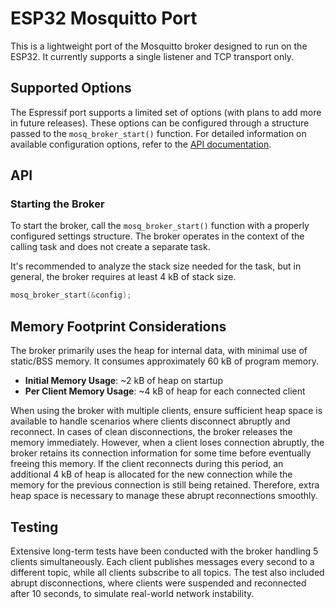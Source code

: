 # ESP32 Mosquitto Port

This is a lightweight port of the Mosquitto broker designed to run on the ESP32. It currently supports a single listener and TCP transport only.

## Supported Options

The Espressif port supports a limited set of options (with plans to add more in future releases). These options can be configured through a structure passed to the `mosq_broker_start()` function. For detailed information on available configuration options, refer to the [API documentation](api.md).

## API

### Starting the Broker

To start the broker, call the `mosq_broker_start()` function with a properly configured settings structure. The broker operates in the context of the calling task and does not create a separate task.

It's recommended to analyze the stack size needed for the task, but in general, the broker requires at least 4 kB of stack size.

```c
mosq_broker_start(&config);
```

## Memory Footprint Considerations

The broker primarily uses the heap for internal data, with minimal use of static/BSS memory. It consumes approximately 60 kB of program memory.

- **Initial Memory Usage**: ~2 kB of heap on startup
- **Per Client Memory Usage**: ~4 kB of heap for each connected client

When using the broker with multiple clients, ensure sufficient heap space is available to handle scenarios where clients disconnect abruptly and reconnect. In cases of clean disconnections, the broker releases the memory immediately. However, when a client loses connection abruptly, the broker retains its connection information for some time before eventually freeing this memory. If the client reconnects during this period, an additional 4 kB of heap is allocated for the new connection while the memory for the previous connection is still being retained. Therefore, extra heap space is necessary to manage these abrupt reconnections smoothly.

## Testing

Extensive long-term tests have been conducted with the broker handling 5 clients simultaneously. Each client publishes messages every second to a different topic, while all clients subscribe to all topics. The test also included abrupt disconnections, where clients were suspended and reconnected after 10 seconds, to simulate real-world network instability.
